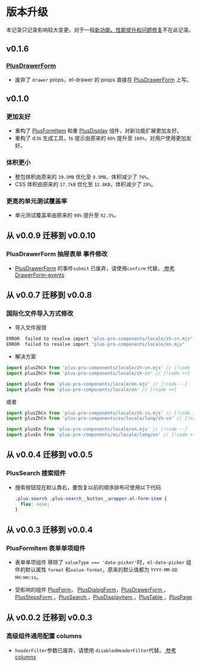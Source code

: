 # 版本升级

本记录只记录影响较大变更，对于一般[新功能、性能提升和问题修复](/guide/changelog.html)不在此记录。

## v0.1.6

### [PlusDrawerForm](/components/drawer-form.html)

- 废弃了 `drawer` props，el-drawer 的 props 直接在 [PlusDrawerForm](/components/drawer-form.html) 上写。

<el-divider />

## v0.1.0

### 更加友好

- 重构了 [PlusFormItem](/components/form-item.html) 和重 [PlusDisplay](/components/display-item.html) 组件，对新功能扩展更加友好。
- 重构了 d.ts 生成工具，ts 提示由原来的 `80%` 提升至 `100%`，对用户使用更加友好。

### 体积更小

- 整包体积由原来的 `39.5MB` 优化至 `9.5MB`，体积减少了 `76%`。
- CSS 体积由原来的 `17.7kB` 优化至 `12.8KB`，体积减少了 `28%`。

### 更高的单元测试覆盖率

- 单元测试覆盖率由原来的 `90%` 提升至 `92.5%`。

<el-divider />

## 从 v0.0.9 迁移到 v0.0.10

### PlusDrawerForm 抽屉表单 事件修改

- [PlusDrawerForm](/components/drawer-form.html#drawerform-events) 的事件`submit` 已废弃，请使用`confirm` 代替。[ 参考 DrawerForm-events](/components/drawer-form.html#drawerform-events)

<el-divider />

## 从 v0.0.7 迁移到 v0.0.8

### 国际化文件导入方式修改

- 导入文件报错

```sh
ERROR  failed to resolve import "plus-pro-components/locale/zh-cn.mjs"
ERROR  failed to resolve import "plus-pro-components/locale/en.mjs"
```

- 解决方案

```js
import plusZhCn from 'plus-pro-components/locale/zh-cn.mjs' // [!code --]
import plusZhCn from 'plus-pro-components/locale/zh-cn' // [!code ++]

import plusEn from 'plus-pro-components/locale/en.mjs' // [!code --]
import plusEn from 'plus-pro-components/locale/en' // [!code ++]
```

或者

```js
import plusZhCn from 'plus-pro-components/locale/zh-cn.mjs' // [!code --]
import plusZhCn from 'plus-pro-components/es/locale/lang/zh-cn' // [!code ++]

import plusEn from 'plus-pro-components/locale/en.mjs' // [!code --]
import plusEn from 'plus-pro-components/es/locale/lang/en' // [!code ++]
```

<el-divider />

## 从 v0.0.4 迁移到 v0.0.5

### PlusSearch 搜索组件

- 搜索按钮现在默认靠右，要恢复以前的顺序排布可使用以下代码

  ```css
  .plus-search .plus-search__button__wrapper.el-form-item {
    flex: none;
  }
  ```

<el-divider />

## 从 v0.0.3 迁移到 v0.0.4

### PlusFormItem 表单单项组件

- 表单单项组件 移除了 `valueType === 'date-picker'`时，`el-date-picker` 组件的默认属性 `format` 和`value-format`，原来的默认值都为 `YYYY-MM-DD HH:mm:ss`。

- 受影响的组件 [PlusForm](/components/form.html)， [PlusDialogForm](/components/dialog-form.html)，[PlusDrawerForm ](/components/drawer-form.html)， [PlusStepsForm ](/components/steps-form.html)，[PlusSearch ](/components/search.html)，[PlusDisplayItem ](/components/display-item.html)，[PlusTable ](/components/table.html)，[PlusPage ](/components/page.html)

<el-divider />

## 从 v0.0.2 迁移到 v0.0.3

### 高级组件通用配置 columns

- `headerFilter`参数已废弃，请使用 `disabledHeaderFilter`代替。[ 参考 columns](/components/config.html)

<el-divider />
